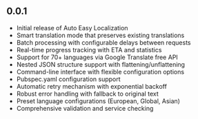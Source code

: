 ## 0.0.1

* Initial release of Auto Easy Localization
* Smart translation mode that preserves existing translations
* Batch processing with configurable delays between requests
* Real-time progress tracking with ETA and statistics
* Support for 70+ languages via Google Translate free API
* Nested JSON structure support with flattening/unflattening
* Command-line interface with flexible configuration options
* Pubspec.yaml configuration support
* Automatic retry mechanism with exponential backoff
* Robust error handling with fallback to original text
* Preset language configurations (European, Global, Asian)
* Comprehensive validation and service checking
